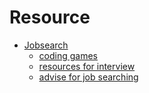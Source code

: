 # Resource
* [Jobsearch](jobsearch.md)
   * [coding games](jobsearch.md#coding-games)
   * [resources for interview](jobsearch.md#resources-for-interview)
   * [advise for job searching](jobsearch.md#advise-for-job-searching)
